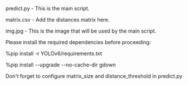 predict.py - This is the main script.

matrix.csv - Add the distances matrix here.

img.jpg - This is the image that will be used by the main script.

Please install the required dependencies before proceeding:

%pip install -r YOLOv6/requirements.txt

%pip install --upgrade --no-cache-dir gdown

Don't forget to configure matrix_size and distance_threshold in predict.py
